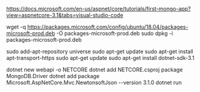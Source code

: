 
https://docs.microsoft.com/en-us/aspnet/core/tutorials/first-mongo-app?view=aspnetcore-3.1&tabs=visual-studio-code

wget -q https://packages.microsoft.com/config/ubuntu/18.04/packages-microsoft-prod.deb -O packages-microsoft-prod.deb
sudo dpkg -i packages-microsoft-prod.deb

sudo add-apt-repository universe
sudo apt-get update
sudo apt-get install apt-transport-https
sudo apt-get update
sudo apt-get install dotnet-sdk-3.1

dotnet new webapi -o NETCORE
dotnet add NETCORE.csproj package MongoDB.Driver
dotnet add package Microsoft.AspNetCore.Mvc.NewtonsoftJson --version 3.1.0
dotnet run

